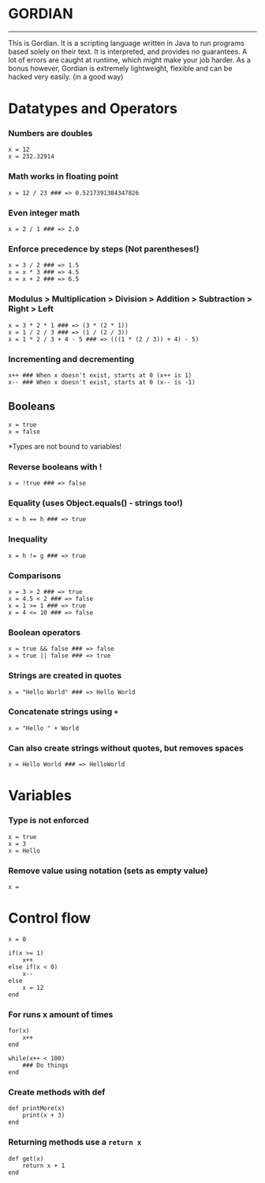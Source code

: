 # GORDIAN #
-----------

This is Gordian. It is a scripting language written in Java to run programs based solely on their text.
It is interpreted, and provides no guarantees. A lot of errors are caught at runtime, which might make your job harder. As a bonus however, Gordian is extremely lightweight, flexible and can be hacked very easily. (in a good way)


# Datatypes and Operators

### Numbers are doubles
    x = 12
    x = 232.32914

### Math works in floating point
    x = 12 / 23 ### => 0.5217391304347826

### Even integer math
    x = 2 / 1 ### => 2.0

### Enforce precedence by steps (Not parentheses!)
    x = 3 / 2 ### => 1.5
    x = x * 3 ### => 4.5
    x = x + 2 ### => 6.5
    
### Modulus > Multiplication > Division > Addition > Subtraction > Right > Left
    x = 3 * 2 * 1 ### => (3 * (2 * 1))
    x = 1 / 2 / 3 ### => (1 / (2 / 3))
    x = 1 * 2 / 3 + 4 - 5 ### => (((1 * (2 / 3)) + 4) - 5)

### Incrementing and decrementing
    x++ ### When x doesn't exist, starts at 0 (x++ is 1)
    x-- ### When x doesn't exist, starts at 0 (x-- is -1)

## Booleans
    x = true
    x = false
*Types are not bound to variables!

### Reverse booleans with !
    x = !true ### => false

### Equality (uses Object.equals() - strings too!)
    x = h == h ### => true

### Inequality
    x = h != g ### => true

### Comparisons
    x = 3 > 2 ### => true
    x = 4.5 < 2 ### => false
    x = 1 >= 1 ### => true
    x = 4 <= 10 ### => false
    
### Boolean operators
    x = true && false ### => false
    x = true || false ### => true

### Strings are created in quotes
    x = "Hello World" ### => Hello World
    
### Concatenate strings using `+`
    x = "Hello " + World

### Can also create strings without quotes, but removes spaces
    x = Hello World ### => HelloWorld

# Variables

### Type is not enforced
    x = true
    x = 3
    x = Hello

### Remove value using notation (sets as empty value)
    x = 

# Control flow
    x = 0

    if(x >= 1)
        x++
    else if(x < 0)
        x--
    else
        x = 12
    end

### For runs x amount of times
    for(x)
        x++
    end

    while(x++ < 100)
        ### Do things
    end

### Create methods with def
    def printMore(x)
        print(x + 3)
    end
    
### Returning methods use a `return x`
    def get(x)
        return x + 1
    end
